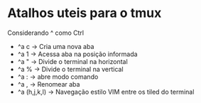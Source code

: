 #  Atalhos uteis para o tmux

Considerando ^ como Ctrl

- ^a c -> Cria uma nova aba
- ^a 1 -> Acessa aba na posição informada
- ^a " -> Divide o terminal na horizontal
- ^a % -> Divide o terminal na vertical
- ^a : -> abre modo comando
- ^a , -> Renomear aba
- ^a (h,j,k,l) -> Navegação estilo VIM entre os tiled do terminal


